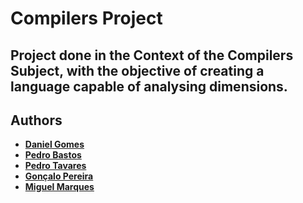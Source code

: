 # Compilers Project
## Project done in the Context of the Compilers Subject, with the objective of creating a language capable of analysing dimensions.
## Authors
 - **[Daniel Gomes](https://github.com/DanielGomes14)**
 - **[Pedro Bastos](https://github.com/bastos-01)**
 - **[Pedro Tavares](https://github.com/pedrod33)**
 - **[Gonçalo Pereira](https://github.com/pereira-goncalo)**
 - **[Miguel Marques](https://github.com/mikemike198)**



